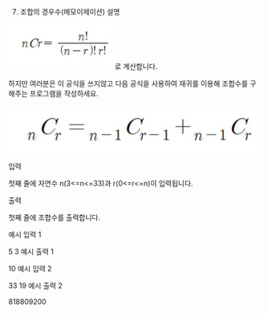 7. 조합의 경우수(메모이제이션)
   설명

![img_4.png](img_4.png) 로 계산합니다.

하지만 여러분은 이 공식을 쓰지않고 다음 공식을 사용하여 재귀를 이용해 조합수를 구해주는 프로그램을 작성하세요.

![img_5.png](img_5.png)


입력

첫째 줄에 자연수 n(3<=n<=33)과 r(0<=r<=n)이 입력됩니다.


출력

첫째 줄에 조합수를 출력합니다.


예시 입력 1

5 3
예시 출력 1

10
예시 입력 2

33 19
예시 출력 2

818809200